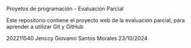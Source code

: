 Proyetos de programación - Evaluación Parcial 

Este repositorio contiene el proyecto web de la evaluación parcial, para aprender a utilizar Git y GitHub

202211540
Jenccy Giovanni Santos Morales
23/10/2024